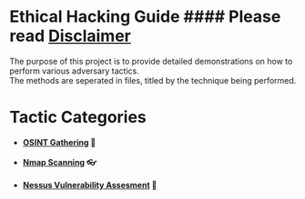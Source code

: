 # Ethical Hacking Guide  #### Please read <a href="https://github.com/jycybersec/Ethical-Hacking-Guide/blob/main/Disclaimer.md">Disclaimer</a>

The purpose of this project is to provide detailed demonstrations on how to perform various adversary tactics. </br>
The methods are seperated in files, titled by the technique being performed.

# Tactic Categories

- <b><a href="https://github.com/jycybersec/Ethical-Hacking-Guide/blob/main/OSINT%20Gathering.md"> OSINT Gathering</a> 🔎</b></br> </br>
- <b><a href="https://github.com/jycybersec/Ethical-Hacking-Guide/blob/main/Nmap%20Scanning.md"> Nmap Scanning</a> 👓</b></br> </br>
- <b><a href="https://github.com/jycybersec/Ethical-Hacking-Guide/blob/main/Nessus%20Vulnerability%20Assesment.md"> Nessus Vulnerability Assesment</a> 🐛</b></br> </br>
